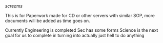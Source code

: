 *screams*


This is for Paperwork made for CD or other servers with similar SOP, more documents will be added as time goes on.


Currently Engineering is completed
Sec has some forms
Science is the next goal for us to complete in turning into actually just hell to do anything
